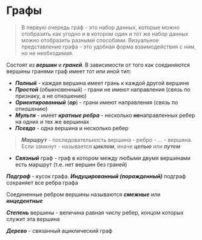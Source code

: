 # Графы

> В первую очередь граф - это набор данных, которые можно отобразить как угодно и в котором один и тот же набор данных можно отобразить разными способами. Визуальное представление графа - это удобная форма взаимодействия с ним, но не необходимая.

Состоят из ***вершин*** и ***граней***. В зависимости от того как соединяются вершины гранями граф имеет тот или иной тип:

- ***Полный*** - каждая вершина имеет грань к каждой другой вершине
- ***Простой*** (обыкновенный) - грани не имеют направления (связь по признаку, а не отношению)
- ***Ориентированный*** (***ор***) - грани имеют направления (связь по отношению)
- ***Мульти*** - имеет ***кратные ребра*** - несколько **не**направленных ребер на одних и тех же вершинах
- ***Псевдо*** - одна вершина и несколько ребер

> ***Маршрут*** - последовательность вершина - ребро - ... - вершина. Если замкнут - называется ***циклом***, иначе ***цепью*** или ***путем***

- ***Связный*** граф - граф в котором между любыми двумя вершинами есть маршрут (т.е. нет вершин без граней)

***Подграф*** - кусок графа. ***Индуцированный (поражденный)*** подграф сохраняет все ребра графа

Соединенные ребром вершины называются ***смежные*** или ***инцедентные***

***Степень*** вершины - величина равная числу ребер, концом которых служит эта вершина

***Дерево*** - связанный ациклический граф
